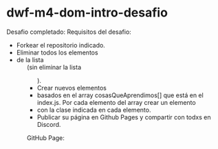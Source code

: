 # dwf-m4-dom-intro-desafio
Desafio completado:
Requisitos del desafio: 
* Forkear el repositorio indicado.
* Eliminar todos los elementos <li> de la lista <ul class=”lista”> (sin eliminar la lista <ul>).
* Crear nuevos elementos <li> basados en el array cosasQueAprendimos[] que está en el index.js. Por cada elemento del array crear un elemento <li> con la clase indicada en cada elemento.
* Publicar su página en Github Pages y compartir con todxs en Discord.

GitHub Page: 
